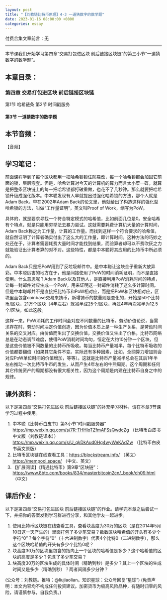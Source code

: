 ```yaml
---
layout: post
title: "【刘教链比特币原理】4-3 一道猜数字的数学题"
date: 2023-01-16 08:00:00 +0800
categories: essay
---
```


付费合集文章前言：无

---

本节课我们开始学习第四章“交易打包进区块 前后链接区块链”的第三小节“一道猜数字的数学题”。

## 本章目录：

### 第四章 交易打包进区块 前后链接区块链
第1节 哈希链条
第2节 时间戳服务
#### 第3节 一道猜数字的数学题

## 本节音频：

【音频】

## 学习笔记：

前面课程学到了每个区块都用一把哈希锁锁住防篡改，每一个哈希锁都会加固它前面的锁，层层嵌套。但是，哈希计算对今天的计算机的算力而言太小菜一碟，就算是把整条区块链上的每一把哈希锁都打破重做，也花不了几秒钟。那么就要把哈希锁升级成强化版本。中本聪发现有人早就提出过强化哈希锁的方法，那个人就是Adam Back。早在2002年Adam Back的论文里，他就给出了构造这样的强化型哈希锁的方法，叫做“工作量证明”，英文叫Proof of Work，缩写为PoW。

具体的，就是要求寻找一个符合特定模式的哈希值，比如前面几位是0。安全哈希有个特点，就是只能用穷举法去暴力尝试。这就需要耗费计算机大量的计算时间，Adam Back称之为工作量，计算的工作量。而找到这样一个符合要求的哈希值，就自然证明了计算者确实付出了这么大的工作量，即计算时间。这种方法的巧妙之处还在于，计算者需要耗费大量时间才能找到结果，而验算者却可以不费吹灰之力就能验证出计算者算的对不对。这些特性，都是中本聪将其应用的比特币中所必须的。

Adam Back只是把PoW用到了反垃圾邮件中。是中本聪让这块金子重新大放异彩。中本聪厉害的地方在于，他是间接使用了PoW的时间消耗证明，而不是直接使用。什么意思呢？Adam Back以及其他人，是直接利用PoW消耗时间的特点，让每一封邮件对应生成一个PoW，用来证明这一封邮件消耗了这么多计算时间。但是中本聪却并不是直接把比特币和PoW相对应，而是把PoW和区块相对应，区块里面包含coinbase交易来铸币，新增铸币的数量则是变化的，开始是50个比特币/区块，21万个区块（4年左右）就减半成25个/区块，再过4年再次减半为12.5个/区块，如此这般。

这样一来，PoW消耗的工作时间会对应不同数量的比特币。劳动价值论说，当需求存在时，劳动时间决定价值创造，因为价值本质上是一种生产关系，是劳动时间关系的交叉对应。由价值而生出了交换价值，交换价值又生出了价格。比特币网络总是在动态调节难度，使得PoW消耗时间均匀，恒定在大约10分钟一个区块，但是这些价值被不同数量的比特币所吸收。每当比特币产量减半，每个比特币吸收的价值都要翻倍（如果其它条件不变。实际还有多种因素，比如，全网算力增加则会对应PoW单位时间的价值增加，等等）。这就是比特币产量减半总会在其后1年半左右推动一次比特币牛市的发生，从而产生4年左右的牛熊周期。这个周期和任何其它传统资产的周期都没有很大相关性，因为这个周期是内建在比特币自身之中的规律。

## 课外资料：

以下是第四章“交易打包进区块 前后链接区块链”的补充学习材料，请在本章3节课学习过程中使用。

1. 中本聪《比特币白皮书》第3小节“时间戳服务器”
https://mp.weixin.qq.com/s/7R-THHIoTZfmAFSsQwdcZg （比特币白皮书中文版（刘教链译本））
https://mp.weixin.qq.com/s/U_qkDkAud0Hg4wyWeKAdZw （比特币白皮书英文原版）
2. 比特币区块链在线查看工具：https://blockstream.info/ （英文）https://mempool.space/ （中文、英文） 
3. 【扩展阅读】《精通比特币》第9章“区块链”：https://www.8btc.com/books/834/masterbitcoin2cn/_book/ch09.html （中文）

## 课后作业：

以下是第四章“交易打包进区块 前后链接区块链”的作业。请学完本章之后尝试一下，并把你的答案发到学习群进行分享，和其他学友一起进步。

1. 使用比特币区块链在线查看工具，查看块高度为30万的区块（是在2014年5月10日这一天产生的）里面打包了多少笔交易？数数区块哈希值的开头有多少个字符“0”？每个字符“0”（十六进制数字）代表4个比特0（二进制数字），那么这个区块哈希值的开头有多少个比特0呢？
2. 块高度30万的区块里包含的指向上一个区块的哈希值是多少？这个哈希值的区块的高度是多少？包含了多少笔交易？
3. 块高度30万的区块生成的具体时间（精确到秒）是多少？其上一个区块的生成时间又是多少（精确到秒）？两者间隔多少分钟？


(公众号：刘教链。推特：@liujiaolian。知识星球：公众号回复“星球”)
(免责声明：本文内容均不构成任何投资建议。加密货币为极高风险品种，有随时归零的风险，请谨慎参与，自我负责。)
